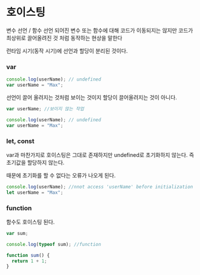 # 호이스팅

변수 선언 / 함수 선언 되어진 변수 또는 함수에 대해 코드가 이동되지는 않지만 코드가 최상위로 끌어올려진 것 처럼 동작하는 현상을 말한다

런타임 시기(동작 시기)에 선언과 할당이 분리된 것이다.

### var

```jsx
console.log(userName); // undefined
var userName = "Max";
```

선언이 끌어 올려지는 것처럼 보이는 것이지 할당이 끌어올려지는 것이 아니다.

```jsx
var userName; //보이지 않는 작업

console.log(userName); // undefined
var userName = "Max";
```

### let, const

var과 마찬가지로 호이스팅은 그대로 존재하지만 undefined로 초기화하지 않는다. 즉 초기값을 할당하지 않는다.

때문에 초기화를 할 수 없다는 오류가 나오게 된다.

```jsx
console.log(userName); //nnot access 'userName' before initialization
let userName = "Max";
```

### function

함수도 호이스팅 된다.

```jsx
var sum;

console.log(typeof sum); //function

function sum() {
  return 1 + 1;
}
```